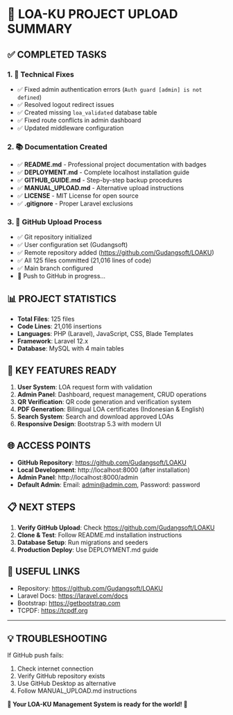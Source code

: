 # 🎉 LOA-KU PROJECT UPLOAD SUMMARY

## ✅ COMPLETED TASKS

### 1. 🔧 Technical Fixes
- ✅ Fixed admin authentication errors (`Auth guard [admin] is not defined`)
- ✅ Resolved logout redirect issues
- ✅ Created missing `loa_validated` database table
- ✅ Fixed route conflicts in admin dashboard
- ✅ Updated middleware configuration

### 2. 📚 Documentation Created
- ✅ **README.md** - Professional project documentation with badges
- ✅ **DEPLOYMENT.md** - Complete localhost installation guide
- ✅ **GITHUB_GUIDE.md** - Step-by-step backup procedures
- ✅ **MANUAL_UPLOAD.md** - Alternative upload instructions
- ✅ **LICENSE** - MIT License for open source
- ✅ **.gitignore** - Proper Laravel exclusions

### 3. 🚀 GitHub Upload Process
- ✅ Git repository initialized
- ✅ User configuration set (Gudangsoft)
- ✅ Remote repository added (https://github.com/Gudangsoft/LOAKU)
- ✅ All 125 files committed (21,016 lines of code)
- ✅ Main branch configured
- 🔄 Push to GitHub in progress...

## 📊 PROJECT STATISTICS
- **Total Files**: 125 files
- **Code Lines**: 21,016 insertions
- **Languages**: PHP (Laravel), JavaScript, CSS, Blade Templates
- **Framework**: Laravel 12.x
- **Database**: MySQL with 4 main tables

## 🎯 KEY FEATURES READY
1. **User System**: LOA request form with validation
2. **Admin Panel**: Dashboard, request management, CRUD operations
3. **QR Verification**: QR code generation and verification system
4. **PDF Generation**: Bilingual LOA certificates (Indonesian & English)
5. **Search System**: Search and download approved LOAs
6. **Responsive Design**: Bootstrap 5.3 with modern UI

## 🌐 ACCESS POINTS
- **GitHub Repository**: https://github.com/Gudangsoft/LOAKU
- **Local Development**: http://localhost:8000 (after installation)
- **Admin Panel**: http://localhost:8000/admin
- **Default Admin**: Email: admin@admin.com, Password: password

## 📋 NEXT STEPS
1. **Verify GitHub Upload**: Check https://github.com/Gudangsoft/LOAKU
2. **Clone & Test**: Follow README.md installation instructions
3. **Database Setup**: Run migrations and seeders
4. **Production Deploy**: Use DEPLOYMENT.md guide

## 🔗 USEFUL LINKS
- Repository: https://github.com/Gudangsoft/LOAKU
- Laravel Docs: https://laravel.com/docs
- Bootstrap: https://getbootstrap.com
- TCPDF: https://tcpdf.org

---

## 💡 TROUBLESHOOTING
If GitHub push fails:
1. Check internet connection
2. Verify GitHub repository exists
3. Use GitHub Desktop as alternative
4. Follow MANUAL_UPLOAD.md instructions

**🎊 Your LOA-KU Management System is ready for the world! 🌟**
